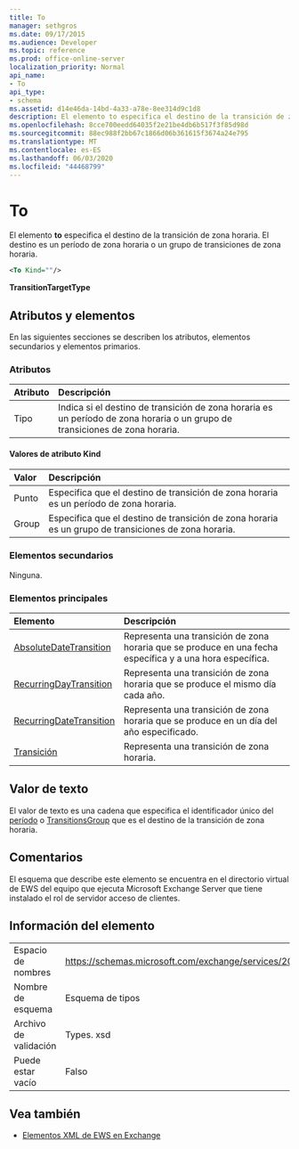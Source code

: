 ```yaml
---
title: To
manager: sethgros
ms.date: 09/17/2015
ms.audience: Developer
ms.topic: reference
ms.prod: office-online-server
localization_priority: Normal
api_name:
- To
api_type:
- schema
ms.assetid: d14e46da-14bd-4a33-a78e-8ee314d9c1d8
description: El elemento to especifica el destino de la transición de zona horaria. El destino es un período de zona horaria o un grupo de transiciones de zona horaria.
ms.openlocfilehash: 8cce700eedd64035f2e21be4db6b517f3f85d98d
ms.sourcegitcommit: 88ec988f2bb67c1866d06b361615f3674a24e795
ms.translationtype: MT
ms.contentlocale: es-ES
ms.lasthandoff: 06/03/2020
ms.locfileid: "44468799"
---
```

# <a name="to"></a>To

El elemento **to** especifica el destino de la transición de zona horaria. El destino es un período de zona horaria o un grupo de transiciones de zona horaria. 
  
```xml
<To Kind=""/>
```

 **TransitionTargetType**
## <a name="attributes-and-elements"></a>Atributos y elementos

En las siguientes secciones se describen los atributos, elementos secundarios y elementos primarios.
  
### <a name="attributes"></a>Atributos

|**Atributo**|**Descripción**|
|:-----|:-----|
|Tipo  <br/> |Indica si el destino de transición de zona horaria es un período de zona horaria o un grupo de transiciones de zona horaria.  <br/> |
   
#### <a name="kind-attribute-values"></a>Valores de atributo Kind

|**Valor**|**Descripción**|
|:-----|:-----|
|Punto  <br/> |Especifica que el destino de transición de zona horaria es un período de zona horaria.  <br/> |
|Group  <br/> |Especifica que el destino de transición de zona horaria es un grupo de transiciones de zona horaria.  <br/> |
   
### <a name="child-elements"></a>Elementos secundarios

Ninguna.
  
### <a name="parent-elements"></a>Elementos principales

|**Elemento**|**Descripción**|
|:-----|:-----|
|[AbsoluteDateTransition](absolutedatetransition.md) <br/> |Representa una transición de zona horaria que se produce en una fecha específica y a una hora específica.  <br/> |
|[RecurringDayTransition](recurringdaytransition.md) <br/> |Representa una transición de zona horaria que se produce el mismo día cada año.  <br/> |
|[RecurringDateTransition](recurringdatetransition.md) <br/> |Representa una transición de zona horaria que se produce en un día del año especificado.  <br/> |
|[Transición](transition.md) <br/> |Representa una transición de zona horaria.  <br/> |
   
## <a name="text-value"></a>Valor de texto

El valor de texto es una cadena que especifica el identificador único del [período](period.md) o [TransitionsGroup](transitionsgroup.md) que es el destino de la transición de zona horaria. 
  
## <a name="remarks"></a>Comentarios

El esquema que describe este elemento se encuentra en el directorio virtual de EWS del equipo que ejecuta Microsoft Exchange Server que tiene instalado el rol de servidor acceso de clientes.
  
## <a name="element-information"></a>Información del elemento

|||
|:-----|:-----|
|Espacio de nombres  <br/> |https://schemas.microsoft.com/exchange/services/2006/types  <br/> |
|Nombre de esquema  <br/> |Esquema de tipos  <br/> |
|Archivo de validación  <br/> |Types. xsd  <br/> |
|Puede estar vacío  <br/> |Falso  <br/> |
   
## <a name="see-also"></a>Vea también



- [Elementos XML de EWS en Exchange](ews-xml-elements-in-exchange.md)

